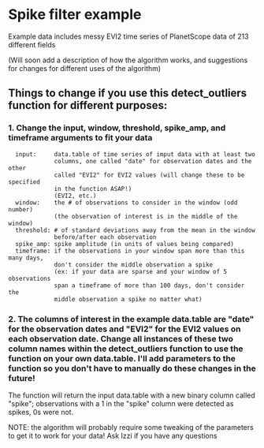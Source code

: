 # Spike filter example 
Example data includes messy EVI2 time series of PlanetScope data of 213 different fields

(Will soon add a description of how the algorithm works, and suggestions for changes for different uses of the algorithm)

## Things to change if you use this detect_outliers function for different purposes: 
### 1. Change the input, window, threshold, spike_amp, and timeframe arguments to fit your data
      input:     data.table of time series of imput data with at least two
                 columns, one called "date" for observation dates and the other
                 called "EVI2" for EVI2 values (will change these to be specified
                 in the function ASAP!)
                 (EVI2, etc.)
      window:    the # of observations to consider in the window (odd number)
                 (the observation of interest is in the middle of the window)
      threshold: # of standard deviations away from the mean in the window
                 before/after each observation
      spike_amp: spike amplitude (in units of values being compared)
      timeframe: if the observations in your window span more than this many days,
                 don't consider the middle observation a spike
                 (ex: if your data are sparse and your window of 5 observations
                 span a timeframe of more than 100 days, don't consider the
                 middle observation a spike no matter what)

### 2. The columns of interest in the example data.table are "date" for the observation dates and "EVI2" for the EVI2 values on each observation date. Change all instances of these two column names within the detect_outliers function to use the function on your own data.table. I'll add parameters to the function so you don't have to manually do these changes in the future! 

The function will return the input data.table with a new binary column called "spike"; observations with a 1 in the "spike" column were detected as spikes, 0s were not.

NOTE: the algorithm will probably require some tweaking of the parameters to get it to work for your data! Ask Izzi if you have any questions
